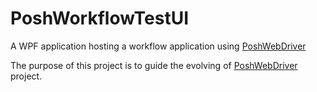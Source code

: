 # PoshWorkflowTestUI
A WPF application hosting a workflow application using [PoshWebDriver](https://github.com/iwollmann/PoshWebDriver)

The purpose of this project is to guide the evolving of [PoshWebDriver](https://github.com/iwollmann/PoshWebDriver) project.

